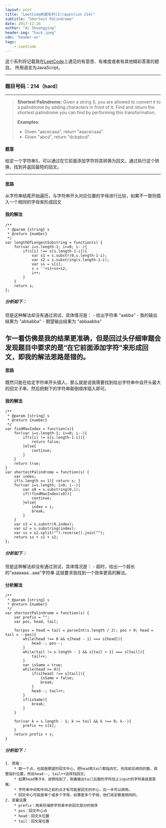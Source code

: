 ```yaml
---
layout: post
title: "LeetCode刷题系列(2)(question 214)"
subtitle: "Shortest Palindrome"
date: 2017-12-26
author: "Ai Shuangying"
header-img: "hack.jpeg"
cdn: 'header-on'
tags:
	- LeetCode
---
```


<!-- LeetCode刷题系列(1)(question 3)
=================== -->


这个系列将记载我在[LeetCode](https://leetcode.com)上遇见的有意思、有难度或者有其他精彩答案的题目。
所用语言为JavaScript。

----------


### 题目号码：214（hard）
-------------


> **Shortest Palindrome:**
> Given a string S, you are allowed to convert it to a palindrome by adding characters in front of it. 
> Find and return the shortest palindrome you can find by performing this transformation.
> 
> **Examples:**
> - Given "aacecaaa", return "aaacecaaa".
> - Given "abcd", return "dcbabcd".

#### 题意
给定一个字符串S，可以通过在它前面添加字符将其转换为回文。通过执行这个转换，找到并返回最短的回文。

-------------

#### 思路
从字符串结尾开始遍历，与字符串开头对应位置的字母进行比较，如果不一致则插入一个相同的字母来形成回文

#### 我的解法
```
/**
 * @param {string} s
 * @return {number}
 */
var lengthOfLongestSubstring = function(s) {
    for(var i=s.length-1; i>=0; i--){
        if(s[i] !== s[s.length-1-i]){
            var s1 = s.substr(0,s.length-1-i);
            var s2 = s.substring(s.length-1-i);
            var ss = s[i];
            s = ''+s1+ss+s2;
            i++;
        }
    }
    return s;
};
```
##### 分析如下：

但是这种解法却没有通过测试，具体情况是：
    - 给出字符串 "aabba"
    - 我的输出结果为 "abbabba"
    - 期望输出结果为 "abbaabba"

乍一看仿佛是我的结果更准确，但是回过头仔细审题会发现题目中要求的是“在它前面添加字符”来形成回文，即我的解法思路是错的。
-------------

#### 思路
既然只能在给定字符串开头插入，那么就是说我需要找到给出字符串中自开头最大的回文子串，然后把剩下的字符串颠倒顺序插入即可。

#### 我的解法
```
/**
 * @param {string} s
 * @return {number}
 */
var findMaxIndex = function(s){
    for(var i=s.length-1; i>=0; i--){
        if(s[i] != s[s.length-1-i]){
            return false;
        }else{
            continue;
        }
    }
    return true;
}
var shortestPalindrome = function(s) {
    var index;
    if(s.length == 1){ return s; }
    for(var i=s.length; i>0; i--){
        var s0 = s.substring(0,i);
        if(!findMaxIndex(s0)){
            continue;
        }else{
            index = i;
            break;
        }
    }
    var s1 = s.substr(0,index);
    var s2 = s.substring(index);
    var ss = s2.split("").reverse().join("");
    return ss + s1 + s2;
};
```
##### 分析如下：

但是这种解法却没有通过测试，具体情况是：
    - 超时，给出一个超长的"aaaaaaa...aaa"字符串
这就要求我找到一个效率更高的解法。

#### 分析解法
```
/**
 * @param {string} s
 * @return {number}
 */
var shortestPalindrome = function(s) {
    var prefix = "";
    var pos, head, tail;

    for(pos = head = tail = parseInt(s.length / 2); pos > 0; head = tail = --pos){
        while(head !== 0 && s[head - 1] === s[head]){
            head--; pos--;
        }
        while(tail != s.length - 1 && s[tail + 1] === s[tail]){
            tail++;
        }
        var isSame = true;
        while(head >= 0){
            if(s[head] !== s[tail]){
                isSame = false;
                break;
            }
            head--; tail++;
        }
        if(isSame){
            break;
        }
    }

    for(var k = s.length - 1; k >= tail && k !== 0; k--){
        prefix += s[k];
    }
    return prefix + s;
}
```
##### 分析如下：

	1. 思路：
        * 取一个点，也就是期望的回文中心，把head和tail都指向它，先找前后相同的数，调整指针位置，然后head--, tail++这样找回文。
        * 如果head等于0，说明找到了，倒着输出tail后面的字符加上input的字符串就是答案。
        * 字符串中间和中间之前的点才有可能是回文的中心，后一半可以排除。
        * 回文中心可能是单个或多个字母，如果是多个字母，他们肯定都是相同的。
    2. 变量设置
		* prefix：用来存储原字符串中非回文部分的倒序
		* pos：回文中心点
		* head：回文头位置
		* tail：回文尾位置